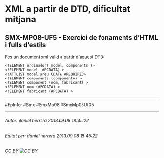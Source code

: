 # XML a partir de DTD, dificultat mitjana
## SMX-MP08-UF5 - Exercici de fonaments d’HTML i fulls d’estils
Fes un document xml vàlid a partir d'aquest DTD:

    <!ELEMENT ordinador( model, components )>
    <!ELEMENT model (#PCDATA) >
    <!ATTLIST model preu CDATA #REQUIRED>
    <!ELEMENT components (component+) >
    <!ELEMENT component (nom, fabricant) >
    <!ELEMENT nom (#PCDATA) >
    <!ELEMENT fabricant (#PCDATA) >

---

#FpInfor #Smx #SmxMp08 #SmxMp08Uf05

---

###### Autor: daniel herrera 2013.09.08 18:45:22
###### Editat per: daniel herrera 2013.09.08 18:45:22
###### [CC BY](https://creativecommons.org/licenses/by/4.0/) ![CC BY](https://licensebuttons.net/l/by/3.0/80x15.png)
